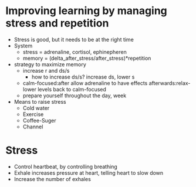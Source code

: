 # Improving learning by managing stress and repetition
* Stress is good, but it needs to be at the right time
* System
  * stress = adrenaline, cortisol, ephinepheren
  * memory = (delta_after_stress/after_stress)*repetition
* strategy to maximize memory 
  * increase r and ds/s
      * how to increase ds/s? increase ds, lower s
  * calm-focused:after allow adrenaline to have effects afterwards:relax-lower levels back to calm-focused
  * prepare yourself throughout the day, week
* Means to raise stress
  * Cold water
  * Exercise
  * Coffee-Suger
  * Channel


# Stress
* Control heartbeat, by controlling breathing
* Exhale increases pressure at heart, telling heart to slow down
* Increase the number of exhales
